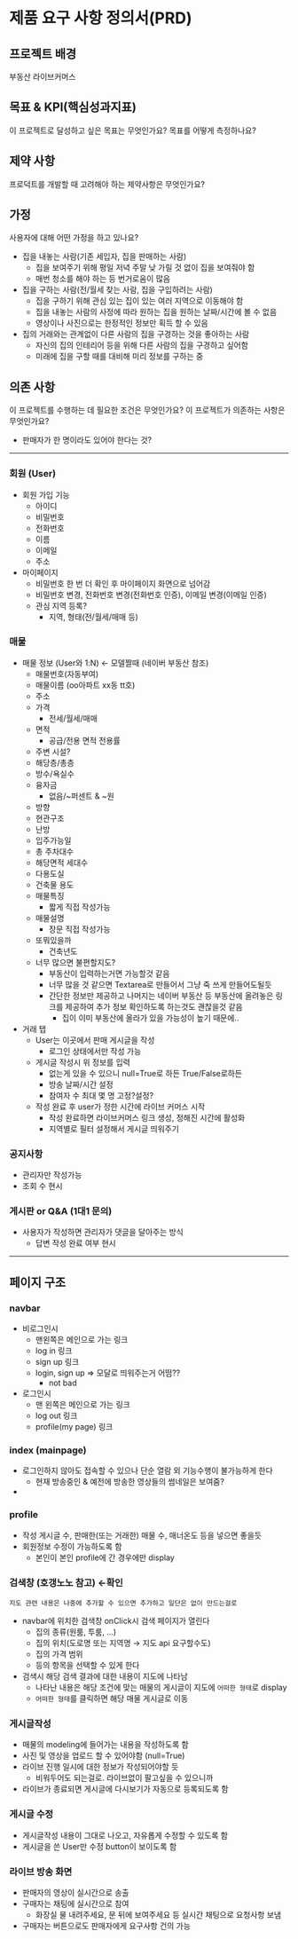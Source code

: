 # 제품 요구 사항 정의서(PRD)

## 프로젝트 배경

부동산 라이브커머스

## 목표 & KPI(핵심성과지표)

이 프로젝트로 달성하고 싶은 목표는 무엇인가요? 목표를 어떻게 측정하나요?

## 제약 사항

프로덕트를 개발할 때 고려해야 하는 제약사항은 무엇인가요?

## 가정

사용자에 대해 어떤 가정을 하고 있나요?

- 집을 내놓는 사람(기존 세입자, 집을 판매하는 사람)
  - 집을 보여주기 위해 평일 저녁 주말 낮 가릴 것 없이 집을 보여줘야 함
  - 매번 청소를 해야 하는 등 번거로움이 많음
- 집을 구하는 사람(전/월세 찾는 사람, 집을 구입하려는 사람)
  - 집을 구하기 위해 관심 있는 집이 있는 여러 지역으로 이동해야 함
  - 집을 내놓는 사람의 사정에 따라 원하는 집을 원하는 날짜/시간에 볼 수 없음
  - 영상이나 사진으로는 한정적인 정보만 획득 할 수 있음
- 집의 거래와는 관계없이 다른 사람의 집을 구경하는 것을 좋아하는 사람
  - 자신의 집의 인테리어 등을 위해 다른 사람의 집을 구경하고 싶어함
  - 미래에 집을 구할 때를 대비해 미리 정보를 구하는 중

## 의존 사항

이 프로젝트를 수행하는 데 필요한 조건은 무엇인가요? 이 프로젝트가 의존하는 사항은 무엇인가요?

- 판매자가 한 명이라도 있어야 한다는 것?

------

### 회원 (User)

- 회원 가입 기능
  - 아이디
  - 비밀번호
  - 전화번호
  - 이름
  - 이메일
  - 주소
- 마이페이지
  - 비밀번호 한 번 더 확인 후 마이페이지 화면으로 넘어감
  - 비밀번호 변경, 전화번호 변경(전화번호 인증), 이메일 변경(이메일 인증)
  - 관심 지역 등록?
    - 지역, 형태(전/월세/매매 등)

### 매물

- 매물 정보 (User와 1:N) ← 모델짤때 (네이버 부동산 참조)
  - 매물번호(자동부여)
  - 매물이름 (oo아파트 xx동 tt호)
  - 주소
  - 가격
    - 전세/월세/매매
  - 면적
    - 공급/전용 면적 전용률
  - 주변 시설?
  - 해당층/총층
  - 방수/욕실수
  - 융자금
    - 없음/~퍼센트 & ~원
  - 방향
  - 현관구조
  - 난방
  - 입주가능일
  - 총 주차대수
  - 해당면적 세대수
  - 다용도실
  - 건축물 용도
  - 매물특징
    - 짧게 직접 작성가능
  - 매물설명
    - 장문 직접 작성가능
  - 또뭐있을까
    - 건축년도
  - 너무 많으면 불편할지도?
    - 부동산이 입력하는거면 가능할것 같음
    - 너무 많을 것 같으면 Textarea로 만들어서 그냥 죽 쓰게 만들어도될듯
    - 간단한 정보만 제공하고 나머지는 네이버 부동산 등 부동산에 올려놓은 링크를 제공하여 추가 정보 확인하도록 하는것도 괜찮을것 같음
      - 집이 이미 부동산에 올라가 있을 가능성이 높기 때문에..
- 거래 탭
  - User는 이곳에서 판매 게시글을 작성
    - 로그인 상태에서만 작성 가능
  - 게시글 작성시 위 정보를 입력
    - 없는게 있을 수 있으니 null=True로 하든 True/False로하든
    - 방송 날짜/시간 설정
    - 참여자 수 최대 몇 명 고정?설정?
  - 작성 완료 후 user가 정한 시간에 라이브 커머스 시작
    - 작성 완료하면 라이브커머스 링크 생성, 정해진 시간에 활성화
    - 지역별로 필터 설정해서 게시글 띄워주기

### 공지사항

- 관리자만 작성가능
- 조회 수 현시

### 게시판 or Q&A (1대1 문의)

- 사용자가 작성하면 관리자가 댓글을 달아주는 방식
  - 답변 작성 완료 여부 현시

------

## 페이지 구조

### navbar

- 비로그인시
  - 맨왼쪽은 메인으로 가는 링크
  - log in 링크
  - sign up 링크
  - login, sign up ⇒ 모달로 띄워주는거 어떰??
    - not bad
- 로그인시
  - 맨 왼쪽은 메인으로 가는 링크
  - log out 링크
  - profile(my page) 링크

### index (mainpage)

- 로그인하지 않아도 접속할 수 있으나 단순 열람 외 기능수행이 불가능하게 한다
  - 현재 방송중인 & 예전에 방송한 영상들의 썸네일은 보여줌?
- 

### profile

- 작성 게시글 수, 판매한(또는 거래한) 매물 수, 매너온도 등을 넣으면 좋을듯
- 회원정보 수정이 가능하도록 함
  - 본인이 본인 profile에 간 경우에만 display

### 검색창 (호갱노노 참고) ←확인

```
지도 관련 내용은 나중에 추가할 수 있으면 추가하고 일단은 없이 만드는걸로
```

- navbar에 위치한 검색창 onClick시 검색 페이지가 열린다
  - 집의 종류(원룸, 투룸, …)
  - 집의 위치(도로명 또는 지역명 → 지도 api 요구할수도)
  - 집의 가격 범위
  - 등의 항목을 선택할 수 있게 한다
- 검색시 해당 검색 결과에 대한 내용이 지도에 나타남
  - 나타난 내용은 해당 조건에 맞는 매물의 게시글이 지도에 `어떠한 형태`로 display
  - `어떠한 형태`를 클릭하면 해당 매물 게시글로 이동

### 게시글작성

- 매물의 modeling에 들어가는 내용을 작성하도록 함
- 사진 및 영상을 업로드 할 수 있어야함 (null=True)
- 라이브 진행 일시에 대한 정보가 작성되어야할 듯
  - 비워두어도 되는걸로. 라이브없이 팔고싶을 수 있으니까
- 라이브가 종료되면 게시글에 다시보기가 자동으로 등록되도록 함

### 게시글 수정

- 게시글작성 내용이 그대로 나오고, 자유롭게 수정할 수 있도록 함
- 게시글을 쓴 User만 수정 button이 보이도록 함

### 라이브 방송 화면

- 판매자의 영상이 실시간으로 송출
- 구매자는 채팅에 실시간으로 참여
  - 화장실 물 내려주세요, 문 뒤에 보여주세요 등 실시간 채팅으로 요청사항 보냄
- 구매자는 버튼으로도 판매자에게 요구사항 건의 가능